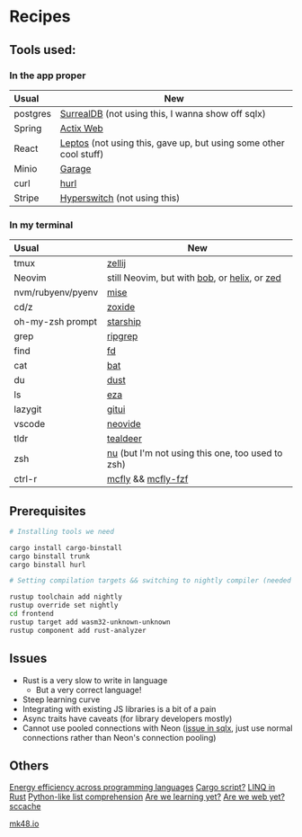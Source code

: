 # Recipes

## Tools used:

### In the app proper

| Usual | New |
|:------| --- |
| postgres | [SurrealDB](https://surrealdb.com/) (not using this, I wanna show off sqlx) |
| Spring | [Actix Web](https://actix.rs/) |
| React | [Leptos](https://leptos.dev/) (not using this, gave up, but using some other cool stuff) |
| Minio | [Garage](https://garagehq.deuxfleurs.fr/) |
| curl | [hurl](https://hurl.dev) |
| Stripe | [Hyperswitch](https://hyperswitch.io/) (not using this) |

### In my terminal

| Usual | New |
|:------| --- |
| tmux | [zellij](https://zellij.dev) |
| Neovim | still Neovim, but with [bob](https://github.com/MordechaiHadad/bob), or [helix](https://helix-editor.com/), or [zed](https://zed.dev) |
| nvm/rubyenv/pyenv | [mise](https://mise.jdx.dev/) |
| cd/z | [zoxide](https://github.com/ajeetdsouza/zoxide) |
| oh-my-zsh prompt | [starship](https://starship.rs) |
| grep | [ripgrep](https://github.com/BurntSushi/ripgrep) |
| find | [fd](https://github.com/sharkdp/fd) |
| cat | [bat](https://github.com/sharkdp/bat) |
| du | [dust](https://github.com/bootandy/dust) |
| ls | [eza](https://eza.rocks) |
| lazygit | [gitui](https://github.com/extrawurst/gitui) |
| vscode | [neovide](https://neovide.dev) |
| tldr | [tealdeer](https://github.com/dbrgn/tealdeer) |
| zsh | [nu](https://nushell.sh) (but I'm not using this one, too used to zsh) |
| ctrl-r | [mcfly](https://github.com/cantino/mcfly) && [mcfly-fzf](https://github.com/bnprks/mcfly-fzf) |

## Prerequisites

```sh
# Installing tools we need

cargo install cargo-binstall
cargo binstall trunk
cargo binstall hurl

# Setting compilation targets && switching to nightly compiler (needed for Leptos)

rustup toolchain add nightly
rustup override set nightly
cd frontend
rustup target add wasm32-unknown-unknown
rustup component add rust-analyzer
```

## Issues

- Rust is a very slow to write in language
    - But a very correct language!
- Steep learning curve
- Integrating with existing JS libraries is a bit of a pain
- Async traits have caveats (for library developers mostly)
- Cannot use pooled connections with Neon ([issue in sqlx](https://github.com/launchbadge/sqlx/issues/67), just use normal connections rather than Neon's connection pooling)

## Others

[Energy efficiency across programming languages](https://greenlab.di.uminho.pt/wp-content/uploads/2017/10/sleFinal.pdf)
[Cargo script?](https://github.com/rust-lang/rfcs/pull/3503#issuecomment-1930765966)
[LINQ in Rust](https://github.com/StardustDL/Linq-in-Rust)
[Python-like list comprehension](https://github.com/mattgathu/cute)
[Are we learning yet?](https://www.arewelearningyet.com/gpu-computing/)
[Are we web yet?](https://www.arewewebyet.org/)
[sccache](https://github.com/mozilla/sccache)

[mk48.io](https://mk48.io)
